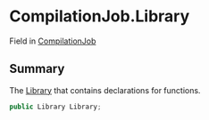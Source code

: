# CompilationJob.Library

Field in [CompilationJob](/docs/api/csharp/yarn.compiler.compilationjob.md)

## Summary


The  <a href="yarn.compiler.compilationjob.library.md">Library</a>  that contains declarations for
functions.


```csharp
public Library Library;
```

